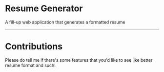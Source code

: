 
# **Resume Generator**
A fill-up web application that generates a formatted resume

--- 


# Contributions
Please do tell me if there's some features that you'd like to see like better resume format and such! 


